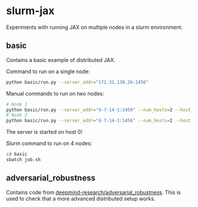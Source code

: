 # slurm-jax
Experiments with running JAX on multiple nodes in a slurm environment.

## basic
Contains a basic example of distributed JAX.

Command to run on a single node:
```bash
python basic/run.py --server_addr="172.31.130.26:1456"
```

Manual commands to run on two nodes:
```bash
# Node 1
python basic/run.py --server_addr="d-7-14-1:1456" --num_hosts=2 --host_idx=0
# Node 2
python basic/run.py --server_addr="d-7-14-1:1456" --num_hosts=2 --host_idx=1
```
The server is started on host 0!

Slurm command to run on 4 nodes:
```bash
cd basic
sbatch job.sh
```

## adversarial_robustness
Contains code from
[deepmind-research/adversarial_robustness](https://github.com/deepmind/deepmind-research/tree/master/adversarial_robustness).
This is used to check that a more advanced distributed setup works.
